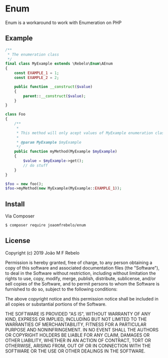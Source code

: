 # Enum

Enum is a workaround to work with Enumeration on PHP

## Example
```php
/**
 * The enumeration class
 */
final class MyExample extends \Rebelo\Enum\AEnum
{
    const EXAMPLE_1 = 1;
    const EXAMPLE_2 = 2;

    public function __construct($value)
    {
        parent::__construct($value);
    }
}

class Foo
{
    /**
     *
     * This method will only acept values of MyExample enumeration class
     *
     * @param MyExample $myExample
     */
    public function myMethod(MyExample $myExample)
    {
        $value = $myExample->get();
        // do stuff
    }
}

$foo = new foo();
$foo->myMethod(new MyExample(MyExample::EXAMPLE_1));

```
## Install

Via Composer

```bash
$ composer require joaomfrebelo/enum
```


## License
Copyright (c) 2019 João M F Rebelo

 Permission is hereby granted, free of charge, to any person obtaining a copy
 of this software and associated documentation files (the "Software"), to deal
 in the Software without restriction, including without limitation the rights
 to use, copy, modify, merge, publish, distribute, sublicense, and/or sell
 copies of the Software, and to permit persons to whom the Software is
 furnished to do so, subject to the following conditions:

 The above copyright notice and this permission notice shall be included in
 all copies or substantial portions of the Software.

 THE SOFTWARE IS PROVIDED "AS IS", WITHOUT WARRANTY OF ANY KIND, EXPRESS OR
 IMPLIED, INCLUDING BUT NOT LIMITED TO THE WARRANTIES OF MERCHANTABILITY,
 FITNESS FOR A PARTICULAR PURPOSE AND NONINFRINGEMENT. IN NO EVENT SHALL THE
 AUTHORS OR COPYRIGHT HOLDERS BE LIABLE FOR ANY CLAIM, DAMAGES OR OTHER
 LIABILITY, WHETHER IN AN ACTION OF CONTRACT, TORT OR OTHERWISE, ARISING FROM,
 OUT OF OR IN CONNECTION WITH THE SOFTWARE OR THE USE OR OTHER DEALINGS IN
 THE SOFTWARE.
